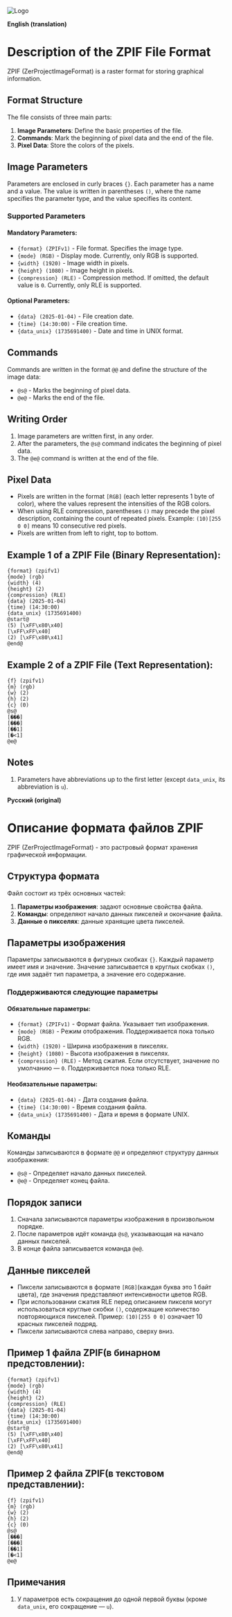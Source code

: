 ![Logo](images/ZPIF.png "Logo ZPIF")

**English (translation)**

# Description of the ZPIF File Format

ZPIF (ZerProjectImageFormat) is a raster format for storing graphical information.

## Format Structure

The file consists of three main parts:

1. **Image Parameters**: Define the basic properties of the file.
2. **Commands**: Mark the beginning of pixel data and the end of the file.
3. **Pixel Data**: Store the colors of the pixels.

## Image Parameters

Parameters are enclosed in curly braces `{}`. Each parameter has a name and a value. The value is written in parentheses `()`, where the name specifies the parameter type, and the value specifies its content.

### Supported Parameters

#### Mandatory Parameters:

- `{format} (ZPIFv1)` - File format. Specifies the image type.
- `{mode} (RGB)` - Display mode. Currently, only RGB is supported.
- `{width} (1920)` - Image width in pixels.
- `{height} (1080)` - Image height in pixels.
- `{compression} (RLE)` - Compression method. If omitted, the default value is `0`. Currently, only RLE is supported.

#### Optional Parameters:

- `{data} (2025-01-04)` - File creation date.
- `{time} (14:30:00)` - File creation time.
- `{data_unix} (1735691400)` - Date and time in UNIX format.

## Commands

Commands are written in the format `@@` and define the structure of the image data:

- `@s@` - Marks the beginning of pixel data.
- `@e@` - Marks the end of the file.

## Writing Order

1. Image parameters are written first, in any order.
2. After the parameters, the `@s@` command indicates the beginning of pixel data.
3. The `@e@` command is written at the end of the file.

## Pixel Data

- Pixels are written in the format `[RGB]` (each letter represents 1 byte of color), where the values represent the intensities of the RGB colors.
- When using RLE compression, parentheses `()` may precede the pixel description, containing the count of repeated pixels. Example: `(10)[255 0 0]` means 10 consecutive red pixels.
- Pixels are written from left to right, top to bottom.

## Example 1 of a ZPIF File (Binary Representation):

```zpif
{format} (zpifv1)
{mode} (rgb)
{width} (4)
{height} (2)
{compression} (RLE)
{data} (2025-01-04)
{time} (14:30:00)
{data_unix} (1735691400)
@start@
(5) [\xFF\x80\x40]
[\xFF\xFF\x40]
(2) [\xFF\x80\x41]
@end@
```

## Example 2 of a ZPIF File (Text Representation):

```zpif
{f} (zpifv1)
{m} (rgb)
{w} (2)
{h} (2)
{c} (0)
@s@
[���]
[���]
[��1]
[�<1]
@e@
```

## Notes
1. Parameters have abbreviations up to the first letter (except `data_unix`, its abbreviation is `u`).


**Русский (original)**

# Описание формата файлов ZPIF

ZPIF (ZerProjectImageFormat) - это растровый формат хранения графической информации.

## Структура формата

Файл состоит из трёх основных частей:

1. **Параметры изображения**: задают основные свойства файла.
2. **Команды**: определяют начало данных пикселей и окончание файла.
3. **Данные о пикселях**: данные хранящие цвета пикселей.

## Параметры изображения

Параметры записываются в фигурных скобках `{}`. Каждый параметр имеет имя и значение. Значение записывается в круглых скобках `()`, где имя задаёт тип параметра, а значение его содержание. 

### Поддерживаются следующие параметры

#### Обязательные параметры:

- `{format} (ZPIFv1)` - Формат файла. Указывает тип изображения.
- `{mode} (RGB)` - Режим отображения. Поддерживается пока только RGB.
- `{width} (1920)` - Ширина изображения в пикселях.
- `{height} (1080)` - Высота изображения в пикселях.
- `{compression} (RLE)` - Метод сжатия. Если отсутствует, значение по умолчанию — `0`. Поддерживается пока только RLE.

#### Необязательные параметры:

- `{data} (2025-01-04)` - Дата создания файла.
- `{time} (14:30:00)` - Время создания файла.
- `{data_unix} (1735691400)` - Дата и время в формате UNIX.

## Команды

Команды записываются в формате `@@` и определяют структуру данных изображения:

- `@s@` - Определяет начало данных пикселей.
- `@e@` - Определяет конец файла.

## Порядок записи

1. Сначала записываются параметры изображения в произвольном порядке.
2. После параметров идёт команда `@s@`, указывающая на начало данных пикселей.
3. В конце файла записывается команда `@e@`.

## Данные пикселей

- Пиксели записываются в формате `[RGB]`(каждая буква это 1 байт цвета), где значения представляют интенсивности цветов RGB.
- При использовании сжатия RLE перед описанием пикселя могут использоваться круглые скобки `()`, содержащие количество повторяющихся пикселей. Пример: `(10)[255 0 0]` означает 10 красных пикселей подряд.
- Пиксели записываются слева направо, сверху вниз.

## Пример 1 файла ZPIF(в бинарном предстовлении):

```zpif
{format} (zpifv1)
{mode} (rgb)
{width} (4)
{height} (2)
{compression} (RLE)
{data} (2025-01-04)
{time} (14:30:00)
{data_unix} (1735691400)
@start@
(5) [\xFF\x80\x40]
[\xFF\xFF\x40]
(2) [\xFF\x80\x41]
@end@
```

## Пример 2 файла ZPIF(в текстовом представлении):

```zpif
{f} (zpifv1)
{m} (rgb)
{w} (2)
{h} (2)
{c} (0)
@s@
[���]
[���]
[��1]
[�<1]
@e@
```

## Примечания

1. У параметров есть сокращения до одной первой буквы (кроме `data_unix`, его сокращение — `u`).
